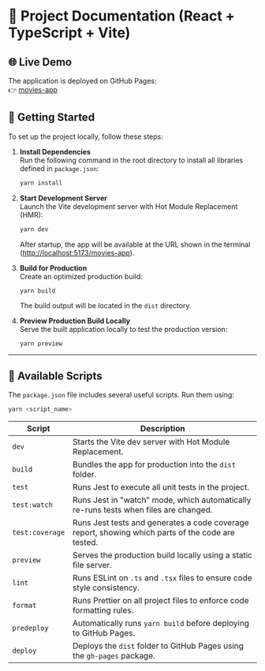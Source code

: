 # 📘 Project Documentation (React + TypeScript + Vite)

## 🌐 Live Demo

The application is deployed on GitHub Pages:  
👉 [movies-app](https://alexandermezhenskyi.github.io/movies-app)

## 🚀 Getting Started

To set up the project locally, follow these steps:

1. **Install Dependencies**  
   Run the following command in the root directory to install all libraries defined in `package.json`:

   ```bash
   yarn install
   ```

2. **Start Development Server**  
   Launch the Vite development server with Hot Module Replacement (HMR):

   ```bash
   yarn dev
   ```

   After startup, the app will be available at the URL shown in the terminal ([http://localhost:5173/movies-app](http://localhost:5173/movies-app/)).

3. **Build for Production**  
   Create an optimized production build:

   ```bash
   yarn build
   ```

   The build output will be located in the `dist` directory.

4. **Preview Production Build Locally**  
   Serve the built application locally to test the production version:
   ```bash
   yarn preview
   ```

---

## 🧩 Available Scripts

The `package.json` file includes several useful scripts. Run them using:

```bash
yarn <script_name>
```

| Script          | Description                                                                                       |
| --------------- | ------------------------------------------------------------------------------------------------- |
| `dev`           | Starts the Vite dev server with Hot Module Replacement.                                           |
| `build`         | Bundles the app for production into the `dist` folder.                                            |
| `test`          | Runs Jest to execute all unit tests in the project.                                               |
| `test:watch`    | Runs Jest in "watch" mode, which automatically re-runs tests when files are changed.              |
| `test:coverage` | Runs Jest tests and generates a code coverage report, showing which parts of the code are tested. |
| `preview`       | Serves the production build locally using a static file server.                                   |
| `lint`          | Runs ESLint on `.ts` and `.tsx` files to ensure code style consistency.                           |
| `format`        | Runs Prettier on all project files to enforce code formatting rules.                              |
| `predeploy`     | Automatically runs `yarn build` before deploying to GitHub Pages.                                 |
| `deploy`        | Deploys the `dist` folder to GitHub Pages using the `gh-pages` package.                           |
